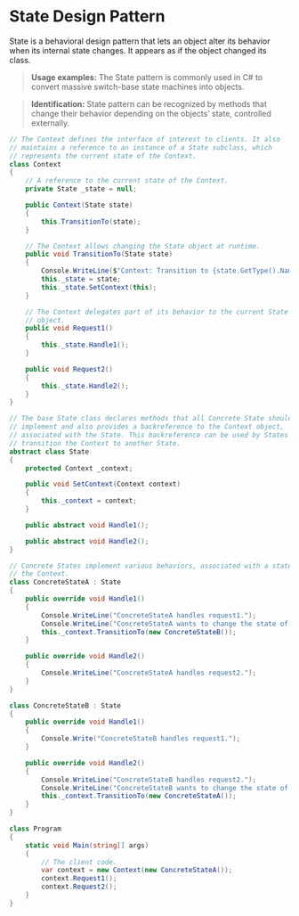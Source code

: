 **State Design Pattern**
===
State is a behavioral design pattern that lets an object alter its behavior when its internal state changes. It appears as if the object changed its class.

> **Usage examples:** The State pattern is commonly used in C# to convert massive switch-base state machines into objects.

> **Identification:** State pattern can be recognized by methods that change their behavior depending on the objects’ state, controlled externally.

```cs
// The Context defines the interface of interest to clients. It also
// maintains a reference to an instance of a State subclass, which
// represents the current state of the Context.
class Context
{
    // A reference to the current state of the Context.
    private State _state = null;

    public Context(State state)
    {
        this.TransitionTo(state);
    }

    // The Context allows changing the State object at runtime.
    public void TransitionTo(State state)
    {
        Console.WriteLine($"Context: Transition to {state.GetType().Name}.");
        this._state = state;
        this._state.SetContext(this);
    }

    // The Context delegates part of its behavior to the current State
    // object.
    public void Request1()
    {
        this._state.Handle1();
    }

    public void Request2()
    {
        this._state.Handle2();
    }
}

// The base State class declares methods that all Concrete State should
// implement and also provides a backreference to the Context object,
// associated with the State. This backreference can be used by States to
// transition the Context to another State.
abstract class State
{
    protected Context _context;

    public void SetContext(Context context)
    {
        this._context = context;
    }

    public abstract void Handle1();

    public abstract void Handle2();
}

// Concrete States implement various behaviors, associated with a state of
// the Context.
class ConcreteStateA : State
{
    public override void Handle1()
    {
        Console.WriteLine("ConcreteStateA handles request1.");
        Console.WriteLine("ConcreteStateA wants to change the state of the context.");
        this._context.TransitionTo(new ConcreteStateB());
    }

    public override void Handle2()
    {
        Console.WriteLine("ConcreteStateA handles request2.");
    }
}

class ConcreteStateB : State
{
    public override void Handle1()
    {
        Console.Write("ConcreteStateB handles request1.");
    }

    public override void Handle2()
    {
        Console.WriteLine("ConcreteStateB handles request2.");
        Console.WriteLine("ConcreteStateB wants to change the state of the context.");
        this._context.TransitionTo(new ConcreteStateA());
    }
}

class Program
{
    static void Main(string[] args)
    {
        // The client code.
        var context = new Context(new ConcreteStateA());
        context.Request1();
        context.Request2();
    }
}
```
